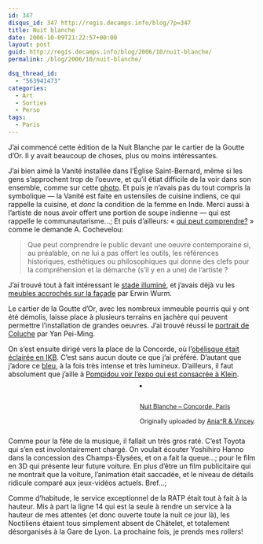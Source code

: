 ```yaml
---
id: 347
disqus_id: 347 http://regis.decamps.info/blog/?p=347
title: Nuit blanche
date: 2006-10-09T21:22:57+00:00
layout: post
guid: http://regis.decamps.info/blog/2006/10/nuit-blanche/
permalink: /blog/2006/10/nuit-blanche/

dsq_thread_id:
  - "563941473"
categories:
  - Art
  - Sorties
  - Perso
tags:
  - Paris
---
```

J’ai commencé cette édition de la Nuit Blanche par le cartier de la Goutte d’Or. Il y avait beaucoup de choses, plus ou moins intéressantes.

J’ai bien aimé la Vanité installée dans l’Église Saint-Bernard, même si les gens s’approchent trop de l’oeuvre, et qu’il étiat difficile de la voir dans son ensemble, comme sur cette [photo](http://www.nb2006.paris.fr/galerie/goutte_d_or/popup5.html). Et puis je n’avais pas du tout compris la symbolique &#8212; la Vanité est faite en ustensiles de cuisine indiens, ce qui rappelle la cuisine, et _donc_ la condition de la femme en Inde. Merci aussi à l’artiste de nous avoir offert une portion de soupe indienne &#8212; qui est rappelle le communautarisme…; Et puis d’ailleurs: « [qui peut comprendre?](http://pensezlibre.hautetfort.com/archive/2006/10/11/culture-pour-qui.html) » comme le demande A. Cochevelou:

> Que peut comprendre le public devant une oeuvre contemporaine si, au préalable, on ne lui a pas offert les outils, les références historiques, esthétiques ou philosophiques qui donne des clefs pour la compréhension et la démarche (s’il y en a une) de l’artiste ? 

J’ai trouvé tout à fait intéressant le [stade illuminé](http://www.nb2006.paris.fr/galerie/goutte_d_or/popup7.html), et j’avais déjà vu les [meubles accrochés sur la façade](http://www.nb2006.paris.fr/galerie/goutte_d_or/popup8.html) par Erwin Wurm.

Le cartier de la Goutte d’Or, avec les nombreux immeuble pourris qui y ont été démolis, laisse place à plusieurs terrains en jachère qui peuvent permettre l’installation de grandes oeuvres. J’ai trouvé réussi le [portrait de Coluche](http://www.nb2006.paris.fr/galerie/goutte_d_or/popup4.html) par Yan Pei-Ming.

On s’est ensuite dirigé vers la place de la Concorde, où l’[obélisque était éclairée en IKB](http://www.nb2006.paris.fr/galerie/champs_elysees_concorde/popup4.html). C’est sans aucun doute ce que j’ai préféré. D’autant que j’adore ce [bleu](http://en.wikipedia.org/wiki/International_Klein_BlueIKB), à la fois très intense et très lumineux. D’ailleurs, il faut absolument que j’aille à [Pompidou voir l’expo qui est consacrée à Klein](http://http://www.cnac-gp.fr/Pompidou/Manifs.nsf/AllExpositions/FC33503EA8AC4E1AC12570990047D95B?OpenDocument).

<div style="float: right; margin-left: 10px; margin-bottom: 10px;">
  <a href="http://www.flickr.com/photos/aniavincey/263387800/" title="photo sharing"><img src="http://static.flickr.com/80/263387800_d5033437bb_m.jpg" alt="" style="border: solid 2px #000000;" /></a><br /> <br /> <span style="font-size: 0.9em; margin-top: 0px;"><br /> <a href="http://www.flickr.com/photos/aniavincey/263387800/">Nuit Blanche – Concorde, Paris</a><br /> <br /> Originally uploaded by <a href="http://www.flickr.com/people/aniavincey/">Ania^R & Vincey</a>.<br /> </span>
</div>

<br clear="all" />

Comme pour la fête de la musique, il fallait un très gros raté. C’est Toyota qui s’en est involontairement chargé. On voulait écouter Yoshihiro Hanno dans la concession des Champs-Élysées, et on a fait la queue…; pour le film en 3D qui présente leur future voiture. En plus d’être un film publicitaire qui ne montrait que la voiture, l’animation était saccadée, et le niveau de détails ridicule comparé aux jeux-vidéos actuels. Bref…;

Comme d’habitude, le service exceptionnel de la RATP était tout à fait à la hauteur. Mis à part la ligne 14 qui est la seule à rendre un service à la hauteur de mes attentes (et donc ouverte toute la nuit ce jour là), les Noctiliens étaient tous simplement absent de Châtelet, et totalement désorganisés à la Gare de Lyon. La prochaine fois, je prends mes rollers!
